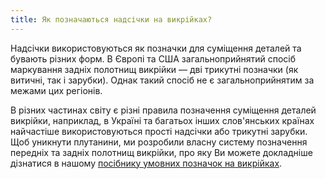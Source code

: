 ```yaml
---
title: Як позначаються надсічки на викрійках?
---
```


Надсічки використовуються як позначки для суміщення деталей та бувають різних форм. В Європі та США загальноприйнятий спосіб маркування задніх полотнищ викрійки — дві трикутні позначки (як витичні, так і зарубки). Однак такий спосіб не є загальноприйнятим за межами цих регіонів.

В різних частинах світу є різні правила позначення суміщення деталей викрійки, наприклад, в Україні та багатьох інших слов'янських країнах найчастіше використовуються прості надсічки або трикутні зарубки. Щоб уникнути плутанини, ми розробили власну систему позначення передніх та задніх полотнищ викрійки, про яку Ви можете докладніше дізнатися в нашому [посібнику умовних позначок на викрійках][1].

[1]: /docs/about/notation/
